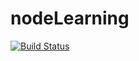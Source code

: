 # nodeLearning

[![Build Status](https://travis-ci.org/cycjimmy/nodeLearning.svg?branch=master)](https://travis-ci.org/cycjimmy/nodeLearning)